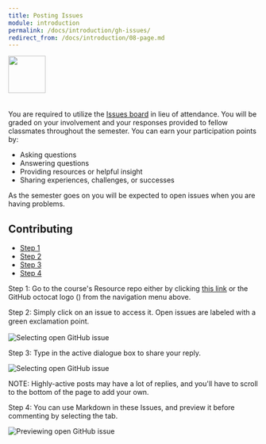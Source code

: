 ```yaml
---
title: Posting Issues
module: introduction
permalink: /docs/introduction/gh-issues/
redirect_from: /docs/introduction/08-page.md
---
```


<img src="./../../../img/arrow-divider.svg" style="width: 75px; border: none; margin: 0px 0 20px 0" />

You are required to utilize the [Issues board](https://github.com/Media-Ed-Online/intro-web-dev-resources-summer/issues) in lieu of attendance. You will be graded on your involvement and your responses provided to fellow classmates throughout the semester. You can earn your participation points by:

- Asking questions
- Answering questions
- Providing resources or helpful insight
- Sharing experiences, challenges, or successes

As the semester goes on you will be expected to open issues when you are having problems.

## Contributing

<ul class="nav nav-tabs">
  <li class="active"><a href="#step1" data-toggle="tab">Step 1</a></li>
  <li><a href="#step2" data-toggle="tab">Step 2</a></li>
  <li><a href="#step3" data-toggle="tab">Step 3</a></li>
  <li><a href="#step4" data-toggle="tab">Step 4</a></li>
</ul>
<div id="myTabContent" class="tab-content">
  <div class="tab-pane fade active in" id="step1">
    <p>Step 1: Go to the course's Resource repo either by clicking <a href="https://github.com/Media-Ed-Online/intro-web-dev-resources-summer/issues" target="_blank">this link</a> or the GitHub octocat logo (<i class="fa fa-github" aria-hidden="true"></i>) from the navigation menu above.</p>
  </div>
  <div class="tab-pane fade" id="step2">
    <p>Step 2: Simply click on an issue to access it. Open issues are labeled with a green exclamation point. &nbsp;<img src="../img/hw-icon-github-issues.svg" alt="" style="display:inline; width: 15px; padding-bottom: 5px;"/></p>
    <img src="../img/gh-issues-select.png" alt="Selecting open GitHub issue" />
  </div>
  <div class="tab-pane fade" id="step3">
    <p>Step 3: Type in the active dialogue box to share your reply.</p>
    <img src="../img/gh-issues-write.png" alt="Selecting open GitHub issue" />
    <p><span class="label label-info">NOTE:</span> Highly-active posts may have a lot of replies, and you'll have to scroll to the bottom of the page to add your own.</p>
  </div>
  <div class="tab-pane fade" id="step4">
    <p>Step 4: You can use Markdown in these Issues, and preview it before commenting by selecting the tab.</p>
    <img src="../img/gh-issues-preview.png" alt="Previewing open GitHub issue" />
  </div>
</div>

